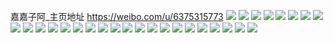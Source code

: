 嘉嘉子阿_主页地址 https://weibo.com/u/6375315773 
![](https://wx4.sinaimg.cn/mw2000/006XsaRLly1h7s12dprpxj30u01hc10l.jpg) 
![](https://wx4.sinaimg.cn/mw2000/006XsaRLly1h7s13lib4dj30ko0ozdim.jpg) 
![](https://wx4.sinaimg.cn/mw2000/006XsaRLly1h7nqj6n4s9j30u0140470.jpg) 
![](https://wx4.sinaimg.cn/mw2000/006XsaRLly1h7nqj78kvfj30u00u0td9.jpg) 
![](https://wx4.sinaimg.cn/mw2000/006XsaRLly1h7nqj7nrh1j30u00u0q91.jpg) 
![](https://wx4.sinaimg.cn/mw2000/006XsaRLly1h7nqj7zb7rj30r90rrtcn.jpg) 
![](https://wx4.sinaimg.cn/mw2000/006XsaRLly1h705c6vvzlj30u00u0dhi.jpg) 
![](https://wx4.sinaimg.cn/mw2000/006XsaRLly1h705c7byv7j30u01o1k52.jpg) 
![](https://wx4.sinaimg.cn/mw2000/006XsaRLly1h705c7oyjaj30u00u0q4b.jpg) 
![](https://wx4.sinaimg.cn/mw2000/006XsaRLly1h705c6kt20j30u013y42x.jpg) 
![](https://wx4.sinaimg.cn/mw2000/006XsaRLly1h705c80kdrj30u0140qbp.jpg) 
![](https://wx4.sinaimg.cn/mw2000/006XsaRLly1h705c8h3v3j30u00u078i.jpg) 
![](https://wx4.sinaimg.cn/mw2000/006XsaRLly1h705c8s89nj30u00u078b.jpg) 
![](https://wx4.sinaimg.cn/mw2000/006XsaRLly1h705c92fm7j31400u0taj.jpg) 
![](https://wx4.sinaimg.cn/mw2000/006XsaRLly1h705c9fw5aj30u0140dkz.jpg) 
![](https://wx4.sinaimg.cn/mw2000/006XsaRLly1h5jesvacq2j315o2u0gxk.jpg) 
![](https://wx4.sinaimg.cn/mw2000/006XsaRLly1h5jesuqv8pj30n01dsqmd.jpg) 
![](https://wx4.sinaimg.cn/mw2000/006XsaRLly1h5911hnuzjj31be0zi1al.jpg) 
![](https://wx4.sinaimg.cn/mw2000/006XsaRLly1h4doo0yppdj30zk1bjtsy.jpg) 
![](https://wx4.sinaimg.cn/mw2000/006XsaRLly1h33cdkp0rsj30u00u0grf.jpg) 
![](https://wx4.sinaimg.cn/mw2000/006XsaRLly1h33cdltwkcj30u013z107.jpg) 
![](https://wx4.sinaimg.cn/mw2000/006XsaRLly1h29a0nzymqj30ek0ekjro.jpg) 
![](https://wx4.sinaimg.cn/mw2000/006XsaRLly1gr3p4phlhdj30n00awjso.jpg) 
![](https://wx4.sinaimg.cn/mw2000/006XsaRLly1gr3p5ayudyj30u013q41y.jpg) 
![](https://wx4.sinaimg.cn/mw2000/006XsaRLly1gr33ffrsr3j33402c0x6p.jpg) 
![](https://wx4.sinaimg.cn/mw2000/006XsaRLly1gr33cfypohj327a1nge81.jpg) 
![](https://wx4.sinaimg.cn/mw2000/006XsaRLly1gr33cenlj8j33402c0hdu.jpg) 
![](https://wx4.sinaimg.cn/mw2000/006XsaRLly1gr33chkmmej32sj23dx6q.jpg) 
